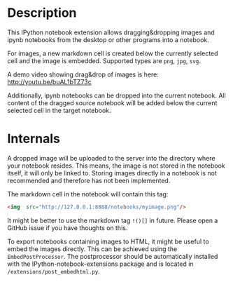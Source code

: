 Description
===========

This IPython notebook extension allows dragging&dropping images and ipynb notebooks from the desktop or other programs into a notebook. 

For images, a new markdown cell is created below the currently selected cell and the image is embedded.
Supported types are `png`, `jpg`, `svg`.

A demo video showing drag&drop of images is here:
http://youtu.be/buAL1bTZ73c

Additionally, ipynb notebooks can be dropped into the current notebook. All content of the dragged source notebook will
be added below the current selected cell in the target notebook.


Internals
=========

A dropped image will be uploaded to the server into the directory where your notebook resides. This means, the image is not 
stored in the notebook itself, it will only be linked to. Storing images directly in a notebook is not recommended and
therefore has not been implemented.

The markdown cell in the notebook will contain this tag:

```html
<img  src="http://127.0.0.1:8888/notebooks/myimage.png"/>
```

It might be better to use the markdown tag `!()[]` in future. Please open a GitHub issue if you have thoughts on this.

To export notebooks containing images to HTML, it might be useful to embed the images directly. This can be achieved
using the `EmbedPostProcessor`. The postprocessor should be automatically installed with the IPython-notebook-extensions
package and is located in `/extensions/post_embedhtml.py`.

